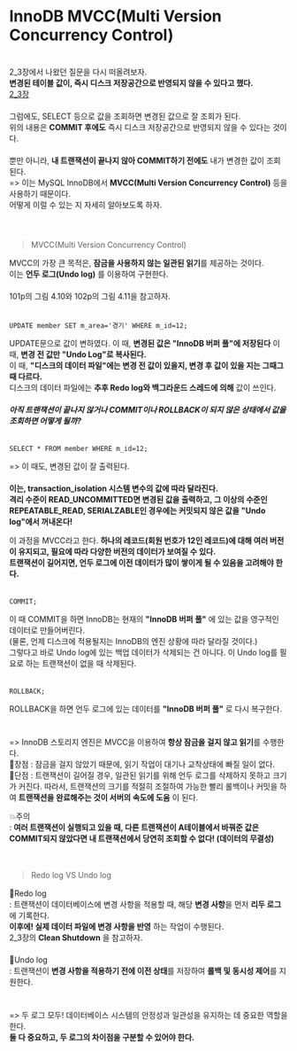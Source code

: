 # InnoDB MVCC(Multi Version Concurrency Control)
　   
2_3장에서 나왔던 질문을 다시 떠올려보자.　   
**변경된 테이블 값이, 즉시 디스크 저장공간으로 반영되지 않을 수 있다고 했다.**　   
[2_3장](https://github.com/inpink/CS_Database_Study/blob/main/02_%EC%84%A4%EC%B9%98%EC%99%80_%EC%84%A4%EC%A0%95/inpink/3_MySQL_%EC%84%9C%EB%B2%84_%EC%97%B0%EA%B2%B0.md)　   
　   
그럼에도, SELECT 등으로 값을 조회하면 변경된 값으로 잘 조회가 된다.　   
위의 내용은 **COMMIT 후에도** 즉시 디스크 저장공간으로 반영되지 않을 수 있다는 것이다.　   
　   
뿐만 아니라, **내 트랜잭션이 끝나지 않아 COMMIT하기 전에도** 내가 변경한 값이 조회된다.　   
=> 이는 MySQL InnoDB에서 **MVCC(Multi Version Concurrency Control)** 등을 사용하기 때문이다.　   
   어떻게 이럴 수 있는 지 자세히 알아보도록 하자.　   
　   
　   
> MVCC(Multi Version Concurrency Control)

MVCC의 가장 큰 목적은, **잠금을 사용하지 않는 일관된 읽기**를 제공하는 것이다.　   
이는 **언두 로그(Undo log)** 를 이용하여 구현한다. 　   
　   
101p의 그림 4.10와 102p의 그림 4.11을 참고하자.　   
　   
~~~
UPDATE member SET m_area='경기' WHERE m_id=12;
~~~
UPDATE문으로 값이 변하였다.
이 때, **변경된 값은 "InnoDB 버퍼 풀"에 저장된다**
이 때, **변경 전 값만 "Undo Log"로 복사된다.**　   
이 때, **"디스크의 데이터 파일"에는 변경 전 값이 있을지, 변경 후 값이 있을 지는 그때그때 다르다.** 　   
디스크의 데이터 파일에는 **추후 Redo log와 백그라운드 스레드에 의해** 값이 쓰인다.　   
　   
_**아직 트랜잭션이 끝나지 않거나 COMMIT이나 ROLLBACK이 되지 않은 상태에서 값을 조회하면 어떻게 될까?**_　   　   
　   
~~~
SELECT * FROM member WHERE m_id=12;
~~~
=> 이 때도, 변경된 값이 잘 출력된다.　   
　   
**이는, transaction_isolation 시스템 변수의 값에 따라 달라진다.**　   
**격리 수준이 READ_UNCOMMITTED면 변경된 값을 출력하고, 그 이상의 수준인 REPEATABLE_READ, SERIALZABLE인 경우에는 커밋되지 않은 값을 "Undo log"에서 꺼내온다!**　   

이 과정을 MVCC라고 한다. **하나의 레코드(회원 번호가 12인 레코드)에 대해 여러 버전이 유지되고, 필요에 따라 다양한 버전의 데이터가 보여질 수 있다.**　   
**트랜잭션이 길어지면, 언두 로그에 이전 데이터가 많이 쌓이게 될 수 있음을 고려해야 한다.**　   
　   
~~~
COMMIT;
~~~
이 때 COMMIT을 하면 InnoDB는 현재의 **"InnoDB 버퍼 풀"** 에 있는 값을 영구적인 데이터로 만들어버린다.　   
(물론, 언제 디스크에 적용될지는 InnoDB의 엔진 상황에 따라 달라질 것이다.)　   
그렇다고 바로 Undo log에 있는 백업 데이터가 삭제되는 건 아니다. 이 Undo log를 필요로 하는 트랜잭션이 없을 때 삭제된다.　   
　   
~~~
ROLLBACK;
~~~
ROLLBACK을 하면 언두 로그에 있는 데이터를 **"InnoDB 버퍼 풀"** 로 다시 복구한다.　   
　   
　   
=> InnoDB 스토리지 엔진은 MVCC을 이용하여 **항상 잠금을 걸지 않고 읽기**를 수행한다. 　   
 🤎장점 : 잠금을 걸지 않았기 때문에, 읽기 작업이 대기나 교착상태에 빠질 일이 없다. 　   
 🤎단점 : 트랜잭션이 길어질 경우, 일관된 읽기를 위해 언두 로그를 삭제하지 못하고 크기가 커진다. 따라서, 트랜잭션의 크기를 적절히 조절하여 가능한 빨리 롤백이나 커밋을 하여 **트랜잭션을 완료해주는 것이 서버의 속도에 도움** 이 된다.　   

💥주의　   
 : **여러 트랜잭션이 실행되고 있을 때, 다른 트랜잭션이 A테이블에서 바꿔준 값은 COMMIT되지 않았다면 내 트랜잭션에서 당연히 조회할 수 없다! (데이터의 무결성)**　   

　   
> Redo log VS Undo log

💙Redo log　   
  : 트랜잭션이 데이터베이스에 변경 사항을 적용할 때, 해당 **변경 사항**을 먼저 **리두 로그**에 기록한다.　   
  **이후에! 실제 데이터 파일에 변경 사항을 반영** 하는 작업이 수행된다. 　   
  2_3장의 **Clean Shutdown** 을 참고하자.　   
　   
💙Undo log　   
  : 트랜잭션이 **변경 사항을 적용하기 전에 이전 상태**를 저장하여 **롤백 및 동시성 제어**를 지원한다.　   
　   
　   
=> 두 로그 모두! 데이터베이스 시스템의 안정성과 일관성을 유지하는 데 중요한 역할을 한다.　   
**둘 다 중요하고, 두 로그의 차이점을 구분할 수 있어야 한다.** 　   

